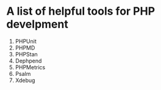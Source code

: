 # A list of helpful tools for PHP develpment

1. PHPUnit
2. PHPMD
3. PHPStan
4. Dephpend
5. PHPMetrics
6. Psalm
7. Xdebug
